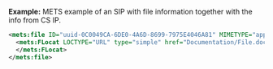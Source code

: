 
**Example:** METS example of an SIP with file information together with the info from CS IP.

```xml
<mets:file ID="uuid-0C0049CA-6DE0-4A6D-8699-7975E4046A81" MIMETYPE="application/vnd.openxmlformats-officedocument.wordprocessingml.document" SIZE="2554366" CREATED="2012-08-15T12:08:15.432+01:00" CHECKSUM="91B7A2C0A1614AA8F3DAF11DB4A1C981F14BAA25E6A0336F715B7C513E7A1557" CHECKSUMTYPE="SHA-256" FILEFORMATNAME="Microsoft Word for Windows" FILEFORMATVERSION="2007 onwards" FORMATREGISTRY="PRONOM" FORMATREGISTRYKEY="fmt/412">
  <mets:FLocat LOCTYPE="URL" type="simple" href="Documentation/File.docx">
  </mets:FLocat>
</mets:file>
```

